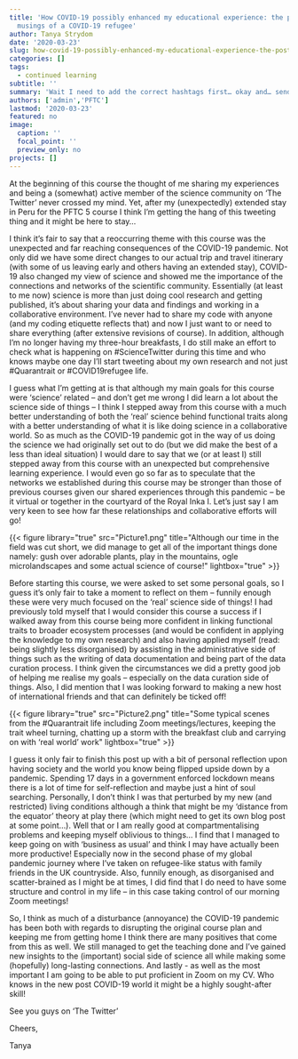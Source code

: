 ```yaml
---
title: 'How COVID-19 possibly enhanced my educational experience: the post-course
  musings of a COVID-19 refugee'
author: Tanya Strydom
date: '2020-03-23'
slug: how-covid-19-possibly-enhanced-my-educational-experience-the-post-course-musings-of-a-covid-19-refugee
categories: []
tags:
  - continued learning
subtitle: ''
summary: 'Wait I need to add the correct hashtags first… okay and… send tweet!'
authors: ['admin','PFTC']
lastmod: '2020-03-23'
featured: no
image:
  caption: ''
  focal_point: ''
  preview_only: no
projects: []
---
```


At the beginning of this course the thought of me sharing my experiences and being a (somewhat) active member of the science community on ‘The Twitter’ never crossed my mind. Yet, after my (unexpectedly) extended stay in Peru for the PFTC 5 course I think I’m getting the hang of this tweeting thing and it might be here to stay…

I think it’s fair to say that a reoccurring theme with this course was the unexpected and far reaching consequences of the COVID-19 pandemic. Not only did we have some direct changes to our actual trip and travel itinerary (with some of us leaving early and others having an extended stay), COVID-19 also changed my view of science and showed me the importance of the connections and networks of the scientific community. Essentially (at least to me now) science is more than just doing cool research and getting published, it’s about sharing your data and findings and working in a collaborative environment. I’ve never had to share my code with anyone (and my coding etiquette reflects that) and now I just want to or need to share everything (after extensive revisions of course). In addition, although I’m no longer having my three-hour breakfasts, I do still make an effort to check what is happening on #ScienceTwitter during this time and who knows maybe one day I’ll start tweeting about my own research and not just #Quarantrait or #COVID19refugee life.

I guess what I’m getting at is that although my main goals for this course were ‘science’ related – and don’t get me wrong I did learn a lot about the science side of things – I think I stepped away from this course with a much better understanding of both the ‘real’ science behind functional traits along with a better understanding of what it is like doing science in a collaborative world. So as much as the COVID-19 pandemic got in the way of us doing the science we had originally set out to do (but we did make the best of a less than ideal situation) I would dare to say that we (or at least I) still stepped away from this course with an unexpected but comprehensive learning experience. I would even go so far as to speculate that the networks we established during this course may be stronger than those of previous courses given our shared experiences through this pandemic – be it virtual or together in the courtyard of the Royal Inka I. Let’s just say I am very keen to see how far these relationships and collaborative efforts will go!

{{< figure library="true" src="Picture1.png" title="Although our time in the field was cut short, we did manage to get all of the important things done namely: gush over adorable plants, play in the mountains, ogle microlandscapes and some actual science of course!" lightbox="true" >}}

Before starting this course, we were asked to set some personal goals, so I guess it’s only fair to take a moment to reflect on them – funnily enough these were very much focused on the ‘real’ science side of things! I had previously told myself that I would consider this course a success if I walked away from this course being more confident in linking functional traits to broader ecosystem processes (and would be confident in applying the knowledge to my own research) and also having applied myself (read: being slightly less disorganised) by assisting in the administrative side of things such as the writing of data documentation and being part of the data curation process. I think given the circumstances we did a pretty good job of helping me realise my goals – especially on the data curation side of things. Also, I did mention that I was looking forward to making a new host of international friends and that can definitely be ticked off!

{{< figure library="true" src="Picture2.png" title="Some typical scenes from the #Quarantrait life including Zoom meetings/lectures, keeping the trait wheel turning, chatting up a storm with the breakfast club and carrying on with ‘real world’ work" lightbox="true" >}}

I guess it only fair to finish this post up with a bit of personal reflection upon having society and the world you know being flipped upside down by a pandemic. Spending 17 days in a government enforced lockdown means there is a lot of time for self-reflection and maybe just a hint of soul searching. Personally, I don’t think I was that perturbed by my new (and restricted) living conditions although a think that might be my ‘distance from the equator’ theory at play there (which might need to get its own blog post at some point…). Well that or I am really good at compartmentalising problems and keeping myself oblivious to things… I find that I managed to keep going on with ‘business as usual’ and think I may have actually been more productive!  Especially now in the second phase of my global pandemic journey where I’ve taken on refugee-like status with family friends in the UK countryside. Also, funnily enough, as disorganised and scatter-brained as I might be at times, I did find that I do need to have some structure and control in my life – in this case taking control of our morning Zoom meetings!

So, I think as much of a disturbance (annoyance) the COVID-19 pandemic has been both with regards to disrupting the original course plan and keeping me from getting home I think there are many positives that come from this as well. We still managed to get the teaching done and I’ve gained new insights to the (important) social side of science all while making some (hopefully) long-lasting connections. And lastly - as well as the most important I am going to be able to put proficient in Zoom on my CV. Who knows in the new post COVID-19 world it might be a highly sought-after skill!

See you guys on ‘The Twitter’

Cheers,

Tanya